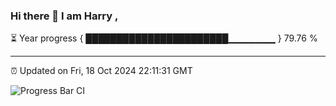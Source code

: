 ### Hi there 👋 I am Harry , 

⏳ Year progress { ███████████████████████▁▁▁▁▁▁▁ } 79.76 %

---

⏰ Updated on Fri, 18 Oct 2024 22:11:31 GMT

![Progress Bar CI](https://github.com/duykhang68/duykhang68/workflows/Progress%20Bar%20CI/badge.svg)
